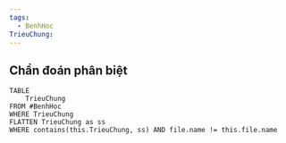 ```yaml
---
tags:
  - BenhHoc
TrieuChung:
---
```

## Chẩn đoán phân biệt
```dataview
TABLE
	TrieuChung
FROM #BenhHoc
WHERE TrieuChung
FLATTEN TrieuChung as ss
WHERE contains(this.TrieuChung, ss) AND file.name != this.file.name
```
